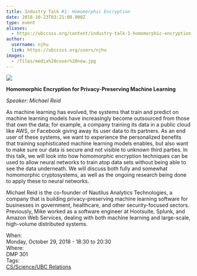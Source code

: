 ```yaml
---
title: Industry Talk #1: Homomorphic Encryption 
date: 2018-10-23T03:21:00.000Z
type: event
aliases:
  - https://ubccsss.org/content/industry-talk-1-homomorphic-encryption
author:
  username: njhu
  link: https://ubccsss.org/users/njhu
images:
  - /files/media%20cover%20new.jpg
---
```


<div class="field field-name-body field-type-text-with-summary field-label-hidden"><div class="field-items"><div class="field-item even"><p><img src="https://ubccsss.org/files/media%20cover%20new.jpg" style="max-width: 100%"></p>

<p><strong>Homomorphic Encryption for Privacy-Preserving Machine Learning</strong></p>

<p><em>Speaker: Michael Reid</em></p>

<p>As machine learning has evolved, the systems that train and predict on machine learning models have increasingly become outsourced from those that own the data; for example, a company training its data in a public cloud like AWS, or Facebook giving away its user data to its partners. As an end user of these systems, we want to experience the personalized benefits that training sophisticated machine learning models enables, but also want to make sure our data is secure and not visible to unknown third parties. In this talk, we will look into how homomorphic encryption techniques can be used to allow neural networks to train atop data sets without being able to see the data underneath. We will discuss both fully and somewhat homomorphic cryptosystems, as well as the ongoing research being done to apply these to neural networks.</p>

<p>Michael Reid is the co-founder of Nautilus Analytics Technologies, a company that is building privacy-preserving machine learning software for businesses in government, healthcare, and other security-focused sectors. Previously, Mike worked as a software engineer at Hootsuite, Splunk, and Amazon Web Services, dealing with both machine learning and large-scale, high-volume distributed systems.</p>
</div></div></div><div class="field field-name-field-dates field-type-datetime field-label-above"><div class="field-label">When:&#xA0;</div><div class="field-items"><div class="field-item even"><span class="date-display-single">Monday, October 29, 2018 - <span class="date-display-range"><span class="date-display-start">18:30</span> to <span class="date-display-end">20:30</span></span></span></div></div></div><div class="field field-name-field-location field-type-text field-label-above"><div class="field-label">Where:&#xA0;</div><div class="field-items"><div class="field-item even">DMP 301</div></div></div>    <footer>
    <div class="field field-name-field-tags field-type-taxonomy-term-reference field-label-above"><div class="field-label">Tags:&#xA0;</div><div class="field-items"><div class="field-item even"><a href="/taxonomy/term/1">CS/Science/UBC Relations</a></div></div></div>      </footer>